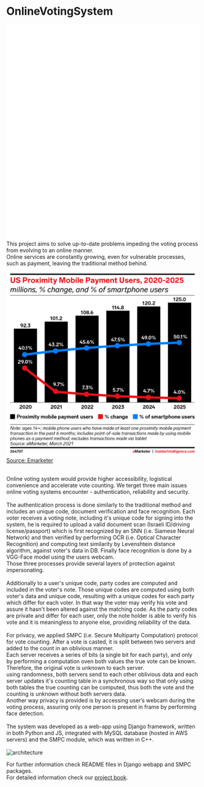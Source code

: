 # OnlineVotingSystem
![logo](images/logo.png)
<br>
This project aims to solve up-to-date problems impeding the voting process from evolving to an online manner.<br>
Online services are constantly growing, even for vulnerable processes, such as payment, leaving the traditional method behind.<br>

![statistics](images/emaketer.png)
<br>
[Source: Emarketer](https://www.insiderintelligence.com/content/us-payment-users-will-surpass-100-million-this-year)
<br><br>

Online voting system would provide higher accessibility, logistical convenience and accelerate vote counting. 
We terget three main issues online voting systems encounter - authentication, reliability and security.<br>
<br>
The authentication process is done similarly to the traditional method and includes an unique code, document verification and face recognition.
Each voter receives a voting note, including it's unique code for signing into the system, he is required to upload a valid document scan (Israeli ID/driving license/passport) which is first recognized by an SNN (i.e. Siamese Neural Network) and then verified by performing OCR (i.e. Optical Character Recognition) and computing text similarity by Levenshtein distance algorithm, against voter's data in DB. Finally face recognition is done by a VGG-Face model using the users webcam.<br>
Those three processes provide several layers of protection against impersonating.<br>
<br>
Additionally to a user's unique code, party codes are computed and included in the voter's note. Those unique codes are computed using both voter's data and unique code, resulting with a unique codes for each party which differ for each voter. In that way the voter may verify his vote and assure it hasn't been altered against the matching code. As the party codes are private and differ for each user, only the note holder is able to verify his vote and it is meaningless to anyone else, providing reliability of the data.<br>
<br>
For privacy, we applied SMPC (i.e. Secure Multiparty Computation) protocol for vote counting. After a vote is casted, it is split between two servers and added to the count in an oblivious manner. <br>
Each server receives a series of bits (a single bit for each party), and only by performing a computation oven both values the true vote can be known. Therefore, the original vote is unknown to each server.<br>
using randomness, both servers send to each other oblivious data and each server updates it's counting table in a synchronous way so that only using both tables the true counting can be computed, thus both the vote and the counting is unknown without both servers data.<br>
Another way privacy is provided is by accessing user’s webcam during the voting process, assuring only one person is present in frame by performing face detection.<br>
<br>
The system was developed as a web-app using Django framework, written in both Python and JS, integrated with MySQL database (hosted in AWS servers) and the SMPC module, which was written in C++.<br>
 <br>
![architecture](images/architecture.png)

For further information check README files in Django webapp and SMPC packages.<br>
For detailed information check our [project book](https://drive.google.com/file/d/1oNDx6N-JfiyGVEdFe_bm9phu35-I6psx/view?usp=sharing).
